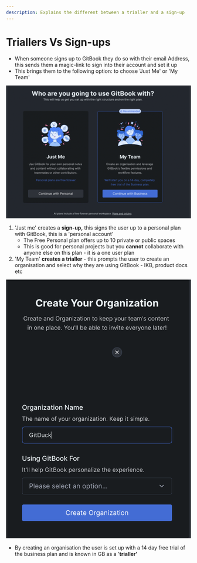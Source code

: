 ```yaml
---
description: Explains the different between a trialler and a sign-up
---
```


# Triallers Vs Sign-ups

* When someone signs up to GitBook they do so with their email Address, this sends them a magic-link to sign into their account and set it up
* This brings them to the following option: to choose 'Just Me' or 'My Team'

![Option when a user has activated their magiclink](<../../.gitbook/assets/image (2).png>)

1. 'Just me' creates a **sign-up,** this signs the user up to a personal plan with GitBook, this is a 'personal account'
   * The Free Personal plan offers up to 10 private or public spaces
   * This is good for personal projects but you **cannot** collaborate with anyone else on this plan - it is a one user plan
2. 'My Team' **creates a trialler** - this prompts the user to create an organisation and select why they are using GitBook - IKB, product docs etc

![Prompt screen after selecting 'my team'](<../../.gitbook/assets/image (1) (1).png>)

* By creating an organisation the user is set up with a 14 day free trial of the business plan and is known in GB as a '**trialler'**
